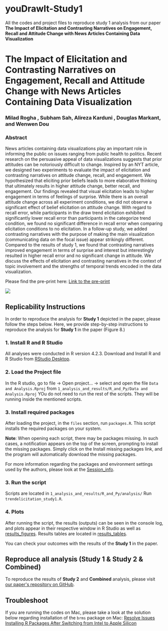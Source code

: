 # youDrawIt-Study1
All the codes and project files to reproduce study 1 analysis from our paper **The Impact of Elicitation and Contrasting Narratives on Engagement, Recall and Attitude Change with News Articles Containing Data Visualization**

# The Impact of Elicitation and Contrasting Narratives on Engagement, Recall and Attitude Change with News Articles Containing Data Visualization
### Milad Rogha , Subham Sah, Alireza Karduni , Douglas Markant, and Wenwen Dou

### Abstract
News articles containing data visualizations play an important role in informing the public on issues ranging from public health to politics. 
Recent research on the persuasive appeal of data visualizations suggests that prior attitudes can be notoriously difficult to change. 
Inspired by an NYT article, we designed two experiments to evaluate the impact of elicitation and contrasting narratives on attitude change, recall, and engagement.
We hypothesized that eliciting prior beliefs leads to more elaborative thinking that ultimately results in higher attitude change, better recall, and engagement. Our findings revealed that visual elicitation leads to higher engagement in terms of feelings of surprise. While there is an overall attitude change across all experiment conditions, we did not observe a significant effect of belief elicitation on attitude change. With regard to recall error, while participants in the draw trend elicitation exhibited significantly lower recall error than participants in the categorize trend condition, we found no significant difference in recall error when comparing elicitation conditions to no elicitation. In a follow-up study, we added contrasting narratives with the purpose of making the main visualization (communicating data on the focal issue) appear strikingly different. Compared to the results of study 1, we found that contrasting narratives improved engagement in terms of surprise and interest but interestingly resulted in higher recall error and no significant change in attitude. We discuss the effects of elicitation and contrasting narratives in the context of topic involvement and the strengths of temporal trends encoded in the data visualization.


Please find the pre-print here: [Link to the pre-print](https://arxiv.org/abs/2401.05511)

[![](https://www.replicabilitystamp.org/logo/Reproducibility-small.png)](http://www.replicabilitystamp.org#https-github-com-miladrogha-youdrawit-visual-elicitation-git)
## Replicability Instructions
In order to reproduce the analysis for **Study 1** depicted in the paper, please follow the steps below. Here, we provide step-by-step instructions to reproduce the analysis for **Study 1** in the paper (Figure 8.)

### 1. Install R and R Studio
All analyses were conducted in R version 4.2.3. Download and Install R and R Studio from [RStudio Desktop](https://posit.co/download/rstudio-desktop/).

### 2. Load the Project file
In the R studio, go to file \-> Open project... \-> 
select and open the file `Data and Analysis.Rproj` from `1_analysis_and_results/R_and_Py/Data and Analysis.Rproj`
YOu do not need to run the rest of the scripts. They will be running inside the mentioned scripts.

### 3. Install required packages
After loading the project, in the `files` section, run `packages.R`. This script installs the required packages on your system.

**Note**: When opening each script, there may be packages missing. In such cases, a notification appears on the top of the screen, prompting to install the missing packages. Simply click on the Install missing packages link, and the program will automatically download the missing packages.

For more information regarding the packages and environment settings used by the authors, please look at the [Session_info](./Session_info.md).


### 3. Run the script

Scripts are located in `1_analysis_and_results/R_and_Py/analysis/`
Run `trendelicitation_study1.R`.

### 4. Plots
After running the script, the results (outputs) can be seen in the console log, and plots appear in their respective window in R Studio as well as [results_figures](./results_figures/). Results tables are located in [results_tables](./results_tables/).

You can check your outcomes with the results of the **Study 1** in the paper.


## Reproduce all analysis (Study 1 & Study 2 & Combined)
To reproduce the results of **Study 2** and **Combined** analysis, please visit [our paper's repository on GitHub](https://bit.ly/48Bxz2D).


## Troubleshoot
If you are running the codes on Mac, please take a look at the solution below regarding installation of the `brms` package on Mac:
[Resolve Issues Installing R Packages After Switching from Intel to Apple Silicon](https://stackoverflow.com/questions/74534902/resolve-issues-installing-r-packages-after-switch-from-intel-to-apple-silicon)